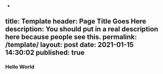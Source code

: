 -
title: Template 
header: Page Title Goes Here 
description: You should put in a real description here because people see this. 
permalink: /template/
layout: post
date: 2021-01-15 14:30:02
published: true 
---

### Hello World

